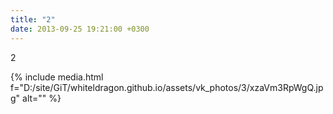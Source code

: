 ```yaml
---
title: "2"
date: 2013-09-25 19:21:00 +0300
---
```


2

{% include media.html f="D:/site/GiT/whiteldragon.github.io/assets/vk_photos/3/xzaVm3RpWgQ.jpg" alt="" %}
